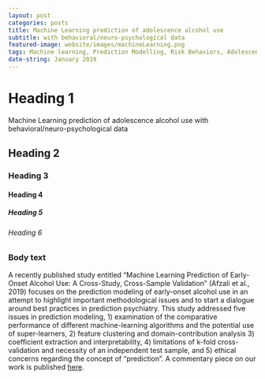 ```yaml
---
layout: post
categories: posts
title: Machine Learning prediction of adolescence alcohol use 
subtitle: with behavioral/neuro-psychological data 
featured-image: website/images/machineLearning.png
tags: Machine learning, Prediction Modelling, Risk Behaviors, Adolescence
date-string: January 2019
---
```


# Heading 1
Machine Learning prediction of adolescence alcohol use with behavioral/neuro-psychological data
## Heading 2

### Heading 3

#### Heading 4

##### Heading 5

###### Heading 6

### Body text

A recently published study entitled “Machine Learning Prediction of Early-Onset Alcohol Use: A Cross-Study, Cross-Sample Validation” (Afzali et al., 2019) focuses on the prediction modeling of early-onset alcohol use in an attempt to highlight important methodological issues and to start a dialogue around best practices in prediction psychiatry. This study addressed five issues in prediction modeling, 1) examination of the comparative performance of different machine-learning algorithms and the potential use of super-learners, 2) feature clustering and domain-contribution analysis 3) coefficient extraction and interpretability, 4) limitations of k-fold cross-validation and necessity of an independent test sample, and 5) ethical concerns regarding the concept of “prediction”. A commentary piece on our work is published <a href="https://www.ncbi.nlm.nih.gov/pubmed/30854749">here</a>.
